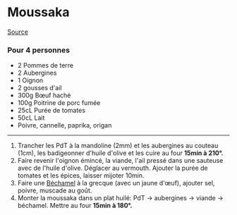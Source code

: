 # Moussaka

[Source](https://www.ricardocuisine.com/recettes/9352-moussaka-classique-la-meilleure)

### Pour 4 personnes

- 2 Pommes de terre
- 2 Aubergines
- 1 Oignon
- 2 gousses d'ail
- 300g Bœuf haché
- 100g Poitrine de porc fumée
- 25cL Purée de tomates
- 50cL Lait
- Poivre, cannelle, paprika, origan

---

1. Trancher les PdT à la mandoline (2mm) et les aubergines au couteau (1cm), les badigeonner d'huile d'olive et les cuire au four **15min à 210°.**
2. Faire revenir l'oignon émincé, la viande, l'ail pressé dans une sauteuse avec de l'huile d'olive. Déglacer au vermouth. Ajouter la purée de tomates et les épices, laisser mijoter 10min.
3. Faire une [Béchamel](bechamel.md) à la grecque (avec un jaune d'œuf), ajouter sel, poivre, muscade au goût.
4. Monter la moussaka dans un plat huilé: PdT → aubergines → viande → béchamel. Mettre au four **15min à 180°.**
